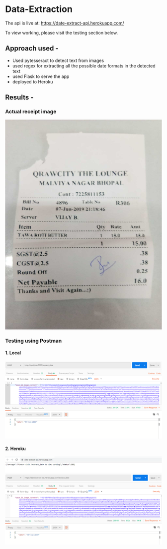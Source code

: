 # Data-Extraction

The api is live at: https://date-extract-api.herokuapp.com/

To view working, please visit the testing section below.

## Approach used -
  - Used pytesseract to detect text from images
  - used regex for extracting all the possible date formats in the detected text
  - used Flask to serve the app
  - deployed to Heroku

## Results -

### Actual receipt image
![](actual-receipt.jpeg)

### Testing using Postman

#### 1. Local
![](results/results-postman.png)

#### 2. Heroku
![](results/results-heroku-1.png)
![](results/results-heroku-2.png)

